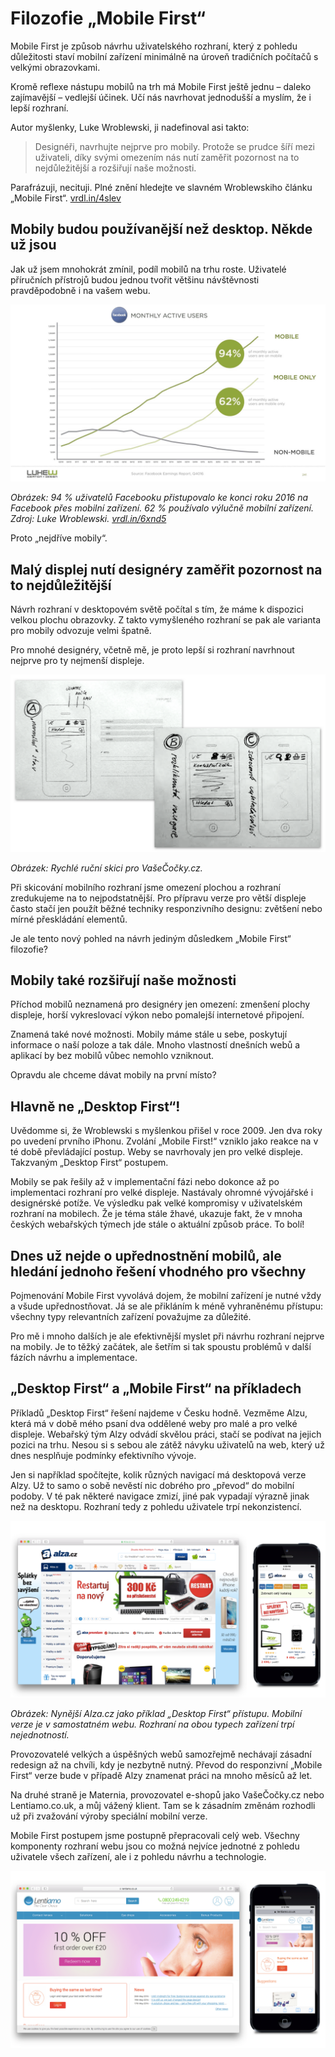 # Filozofie „Mobile First“

Mobile First je způsob návrhu uživatelského rozhraní, který z pohledu důležitosti staví mobilní zařízení minimálně na úroveň tradičních počítačů s velkými obrazovkami. 

Kromě reflexe nástupu mobilů na trh má Mobile First  ještě jednu – daleko zajímavější – vedlejší účinek. Učí nás navrhovat jednodušší a myslím, že i lepší rozhraní.

Autor myšlenky, Luke Wroblewski, ji nadefinoval asi takto:

> Designéři, navrhujte nejprve pro mobily. Protože se prudce šíří mezi uživateli, díky svými omezením nás nutí zaměřit pozornost na to nejdůležitější a rozšiřují naše možnosti.

Parafrázuji, necituji. Plné znění hledejte ve slavném Wroblewskiho článku „Mobile First“. [vrdl.in/4slev](http://www.lukew.com/ff/entry.asp?933)

## Mobily budou používanější než desktop. Někde už jsou

Jak už jsem mnohokrát zmínil, podíl mobilů na trhu roste. Uživatelé příručních přístrojů budou jednou tvořit většinu návštěvnosti pravděpodobně i na vašem webu. 

![VašeČočky.cz - dvě skici](dist/images/original/mobile-facebook-graph.jpg)

*Obrázek: 94 % uživatelů Facebooku přistupovalo ke konci roku 2016 na Facebook přes mobilní zařízení. 62 % používalo výlučně mobilní zařízení. Zdroj: Luke Wroblewski. [vrdl.in/6xnd5](https://twitter.com/lukew/status/758433206882361345)*

Proto „nejdříve mobily“.

## Malý displej nutí designéry zaměřit pozornost na to nejdůležitější

Návrh rozhraní v desktopovém světě počítal s tím, že máme k dispozici velkou plochu obrazovky. Z takto vymyšleného rozhraní se pak ale varianta pro mobily odvozuje velmi špatně.

Pro mnohé designéry, včetně mě, je proto lepší si rozhraní navrhnout nejprve pro ty nejmenší displeje. 

![VašeČočky.cz - dvě skici](dist/images/original/vdwd/vase-cocky-dve-skici.png)

*Obrázek: Rychlé ruční skici pro VašeČočky.cz.*

Při skicování mobilního rozhraní jsme omezení plochou a rozhraní zredukujeme na to nejpodstatnější. Pro přípravu verze pro větší displeje často stačí jen použít běžné techniky responzivního designu: zvětšení nebo mírné přeskládání elementů.

Je ale tento nový pohled na návrh jediným důsledkem „Mobile First“ filozofie?


## Mobily také rozšiřují naše možnosti

Příchod mobilů neznamená pro designéry jen omezení: zmenšení plochy displeje, horší vykreslovací výkon nebo pomalejší internetové připojení. 

Znamená také nové možnosti. Mobily máme stále u sebe, poskytují informace o naší poloze a tak dále. Mnoho vlastností dnešních webů a aplikací by bez mobilů vůbec nemohlo vzniknout.

Opravdu ale chceme dávat mobily na první místo?


## Hlavně ne „Desktop First“!

Uvědomme si, že Wroblewski s myšlenkou přišel v roce 2009. Jen dva roky po uvedení prvního iPhonu.  Zvolání „Mobile First!“ vzniklo jako reakce na v té době převládající postup. Weby se navrhovaly jen pro velké displeje. Takzvaným „Desktop First“ postupem. 

Mobily se pak řešily až v implementační fázi nebo dokonce až po implementaci rozhraní pro velké displeje. Nastávaly ohromné vývojářské i designérské potíže. Ve výsledku pak velké kompromisy v uživatelském rozhraní na mobilech. Že je téma stále žhavé, ukazuje fakt, že v mnoha českých webařských týmech jde stále o aktuální způsob práce. To bolí!

## Dnes už nejde o upřednostnění mobilů, ale hledání jednoho řešení vhodného pro všechny

Pojmenování Mobile First vyvolává dojem, že mobilní zařízení je nutné vždy a všude upřednostňovat. Já se ale přikláním k méně vyhraněnému přístupu: všechny typy relevantních zařízení považujme za důležité. 

Pro mě i mnoho dalších je ale efektivnější myslet při návrhu rozhraní nejprve na mobily. Je to těžký začátek, ale šetřím si tak spoustu problémů v další fázích návrhu a implementace.

## „Desktop First“ a „Mobile First“ na příkladech

Příkladů „Desktop First“ řešení najdeme v Česku hodně. Vezměme Alzu, která má v době mého psaní dva oddělené weby pro malé a pro velké displeje. Webařský tým Alzy odvádí skvělou práci, stačí se podívat na jejich pozici na trhu. Nesou si s sebou ale zátěž návyku uživatelů na web, který už dnes nesplňuje podmínky efektivního vývoje.

Jen si například spočítejte, kolik různých navigací má desktopová verze Alzy. Už to samo o sobě nevěstí nic dobrého pro „převod“ do mobilní podoby. V té pak některé navigace zmizí, jiné pak vypadají výrazně jinak než na desktopu. Rozhraní tedy z pohledu uživatele trpí nekonzistencí. 

![Alza.cz](dist/images/original/vdwd/alza-cz.png)

*Obrázek: Nynější Alza.cz jako příklad „Desktop First“ přístupu. Mobilní verze je v samostatném webu. Rozhraní na obou typech zařízení trpí nejednotností.*

Provozovatelé velkých a úspěšných webů samozřejmě nechávají zásadní redesign až na chvíli, kdy je nezbytně nutný. Převod do responzivní „Mobile First“ verze bude v případě Alzy znamenat práci na mnoho měsíců až let. 

Na druhé straně je Maternia, provozovatel e-shopů jako VašeČočky.cz nebo Lentiamo.co.uk, a můj vážený klient. Tam se k zásadním změnám rozhodli už při zvažování výroby speciální mobilní verze. 

Mobile First postupem jsme postupně přepracovali celý web. Všechny komponenty rozhraní webu jsou co možná nejvíce jednotné z pohledu uživatele všech zařízení, ale i z pohledu návrhu a technologie.

![Lentiamo.co.uk](dist/images/original/vdwd/lentiamo-co-uk.png)
